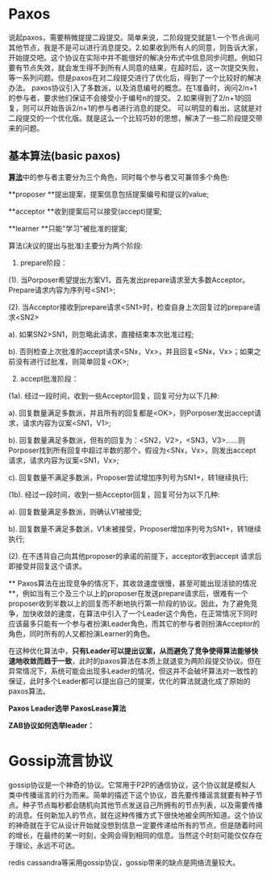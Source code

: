# Paxos

说起paxos，需要稍微提提二段提交。简单来说，二阶段提交就是1.一个节点询问其他节点，我是不是可以进行消息提交。2.如果收到所有人的同意，则告诉大家，开始提交吧。这个协议在实际中并不能很好的解决分布式中信息同步问题。例如只要有节点失效，就会发生得不到所有人同意的结果，在超时后，这一次提交失败，等一系列问题。但是paxos在对二段提交进行了优化后，得到了一个比较好的解决办法。 paxos协议引入了多数派，以及消息编号的概念。在1准备时，询问2\/n+1的参与者，要求他们保证不会接受小于编号n的提交。 2.如果得到了2\/n+1的回复，则可以开始告诉2\/n+1的参与者进行消息的提交。 可以明显的看出，这就是对二段提交的一个优化版。就是这么一个比较巧妙的思想，解决了一些二阶段提交带来的问题。

## **基本算法\(basic paxos\)**

[**算法**](http://lib.csdn.net/base/datastructure "算法与数据结构知识库")中的参与者主要分为三个角色，同时每个参与者又可兼领多个角色:

**proposer **提出提案，提案信息包括提案编号和提议的value;

**acceptor **收到提案后可以接受\(accept\)提案;

**learner **只能"学习"被批准的提案;

算法\(决议的提出与批准\)主要分为两个阶段:

1. prepare阶段：

  \(1\). 当Porposer希望提出方案V1，首先发出prepare请求至大多数Acceptor。Prepare请求内容为序列号&lt;SN1&gt;;

  \(2\). 当Acceptor接收到prepare请求&lt;SN1&gt;时，检查自身上次回复过的prepare请求&lt;SN2&gt;

  a\). 如果SN2&gt;SN1，则忽略此请求，直接结束本次批准过程;

  b\). 否则检查上次批准的accept请求&lt;SNx，Vx&gt;，并且回复&lt;SNx，Vx&gt;；如果之前没有进行过批准，则简单回复&lt;OK&gt;;

2. accept批准阶段：

  \(1a\). 经过一段时间，收到一些Acceptor回复，回复可分为以下几种:

  a\). 回复数量满足多数派，并且所有的回复都是&lt;OK&gt;，则Porposer发出accept请求，请求内容为议案&lt;SN1，V1&gt;;

  b\). 回复数量满足多数派，但有的回复为：&lt;SN2，V2&gt;，&lt;SN3，V3&gt;……则Porposer找到所有回复中超过半数的那个，假设为&lt;SNx，Vx&gt;，则发出accept请求，请求内容为议案&lt;SN1，Vx&gt;;

  c\). 回复数量不满足多数派，Proposer尝试增加序列号为SN1+，转1继续执行;

  \(1b\). 经过一段时间，收到一些Acceptor回复，回复可分为以下几种:

  a\). 回复数量满足多数派，则确认V1被接受;

  b\). 回复数量不满足多数派，V1未被接受，Proposer增加序列号为SN1+，转1继续执行;

  \(2\). 在不违背自己向其他proposer的承诺的前提下，acceptor收到accept 请求后即接受并回复这个请求。


** Paxos算法在出现竞争的情况下，其收敛速度很慢，甚至可能出现活锁的情况**，例如当有三个及三个以上的proposer在发送prepare请求后，很难有一个proposer收到半数以上的回复而不断地执行第一阶段的协议。因此，为了避免竞争，加快收敛的速度，在算法中引入了一个Leader这个角色，在正常情况下同时应该最多只能有一个参与者扮演Leader角色，而其它的参与者则扮演Acceptor的角色，同时所有的人又都扮演Learner的角色。

在这种优化算法中，**只有Leader可以提出议案，从而避免了竞争使得算法能够快速地收敛而趋于一致**，此时的paxos算法在本质上就退变为两阶段提交协议。但在异常情况下，系统可能会出现多Leader的情况，但这并不会破坏算法对一致性的保证，此时多个Leader都可以提出自己的提案，优化的算法就退化成了原始的paxos算法。

**Paxos Leader选举 PaxosLease算法**





**ZAB协议如何选举leader：**





# Gossip流言协议

gossip协议是一个神奇的协议。它常用于P2P的通信协议，这个协议就是模拟人类中传播谣言的行为而来。简单的描述下这个协议，首先要传播谣言就要有种子节点。种子节点每秒都会随机向其他节点发送自己所拥有的节点列表，以及需要传播的消息。任何新加入的节点，就在这种传播方式下很快地被全网所知道。这个协议的神奇就在于它从设计开始就没想到信息一定要传递给所有的节点，但是随着时间的增长，在最终的某一时刻，全网会得到相同的信息。当然这个时刻可能仅仅存在于理论，永远不可达。

redis cassandra等采用gossip协议，gossip带来的缺点是网络流量较大。

